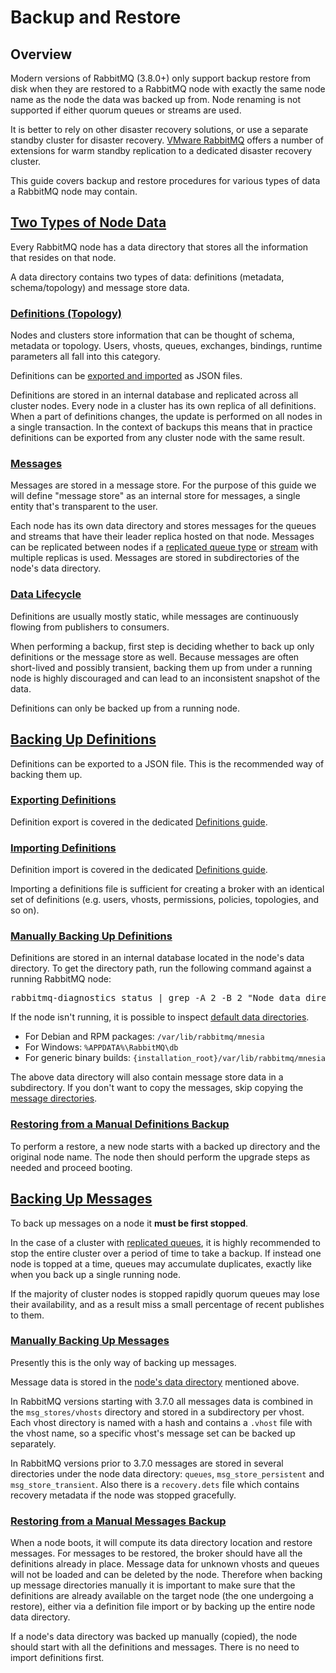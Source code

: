 <!--
Copyright (c) 2005-2024 Broadcom. All Rights Reserved. The term "Broadcom" refers to Broadcom Inc. and/or its subsidiaries.

All rights reserved. This program and the accompanying materials
are made available under the terms of the under the Apache License,
Version 2.0 (the "License”); you may not use this file except in compliance
with the License. You may obtain a copy of the License at

https://www.apache.org/licenses/LICENSE-2.0

Unless required by applicable law or agreed to in writing, software
distributed under the License is distributed on an "AS IS" BASIS,
WITHOUT WARRANTIES OR CONDITIONS OF ANY KIND, either express or implied.
See the License for the specific language governing permissions and
limitations under the License.
-->

# Backup and Restore

## Overview

Modern versions of RabbitMQ (3.8.0+) only support backup restore from disk
when they are restored to a RabbitMQ node with exactly the same node name as the
node the data was backed up from. Node renaming is not supported if either quorum
queues or streams are used.

It is better to rely on other disaster recovery solutions,
or use a separate standby cluster for disaster recovery.
[VMware RabbitMQ](https://www.vmware.com/products/rabbitmq.html) offers a number of extensions for
warm standby replication to a dedicated disaster
recovery cluster.


This guide covers backup and restore procedures for various types of data
a RabbitMQ node may contain.

## <a id="rabbitmq-data" class="anchor" href="#rabbitmq-data">Two Types of Node Data</a>

Every RabbitMQ node has a data directory that stores all the information that resides
on that node.

A data directory contains two types of data: definitions (metadata, schema/topology) and
message store data.

### <a id="rabbitmq-definitions" class="anchor" href="#rabbitmq-definitions">Definitions (Topology)</a>

Nodes and clusters store information that can be thought of schema, metadata or topology.
Users, vhosts, queues, exchanges, bindings, runtime parameters all fall into this category.

Definitions can be [exported and imported](./definitions.html) as JSON files.

Definitions are stored in an internal database and replicated across all cluster nodes.
Every node in a cluster has its own replica of all definitions. When a part of definitions changes,
the update is performed on all nodes in a single transaction. In the context of backups this
means that in practice definitions can be exported from any cluster node with the same result.

### <a id="rabbitmq-messages" class="anchor" href="#rabbitmq-messages">Messages</a>

Messages are stored in a message store. For the purpose of this guide we will define "message store"
as an internal store for messages, a single entity that's transparent to the user.

Each node has its own data directory and stores messages for the queues and streams that have
their leader replica hosted on that node. Messages can be replicated between nodes if
a [replicated queue type](quorum-queues.html) or [stream](streams.html) with multiple replicas is used.
Messages are stored in subdirectories of the node's data directory.

### <a id="data-lifespan" class="anchor" href="#data-lifespan">Data Lifecycle</a>

Definitions are usually mostly static, while messages are continuously flowing from publishers to
consumers.

When performing a backup, first step is deciding whether to back up only definitions
or the message store as well.
Because messages are often short-lived and possibly transient, backing them up from under
a running node is highly discouraged and can lead to an inconsistent snapshot of the data.

Definitions can only be backed up from a running node.

## <a id="definitions-backup" class="anchor" href="#definitions-backup">Backing Up Definitions</a>

Definitions can be exported to a JSON file. This is the recommended way of backing them up.

### <a id="definitions-export" class="anchor" href="#definitions-export">Exporting Definitions</a>

Definition export is covered in the dedicated [Definitions guide](./definitions.html#export).

### <a id="definitions-import" class="anchor" href="#definitions-import">Importing Definitions</a>

Definition import is covered in the dedicated [Definitions guide](./definitions.html#import).

Importing a definitions file is sufficient for creating a broker with
an identical set of definitions (e.g. users, vhosts, permissions,
policies, topologies, and so on).

### <a id="manual-definitions-backup" class="anchor" href="#manual-definitions-backup">Manually Backing Up Definitions</a>

Definitions are stored in an internal database located in the node's data
directory. To get the directory path, run the following
command against a running RabbitMQ node:

<pre class="lang-bash">
rabbitmq-diagnostics status | grep -A 2 -B 2 "Node data directory"
</pre>

If the node isn't running, it is possible to inspect [default data directories](./relocate.html).

* For Debian and RPM packages: `/var/lib/rabbitmq/mnesia`
* For Windows: `%APPDATA%\RabbitMQ\db`
* For generic binary builds: `{installation_root}/var/lib/rabbitmq/mnesia`

The above data directory will also contain message store data in a subdirectory. If you don't want to
copy the messages, skip copying the [message directories](#manual-messages-backup).

### <a id="manual-definitions-restore" class="anchor" href="#manual-definitions-restore">Restoring from a Manual Definitions Backup</a>

To perform a restore, a new node starts with a backed up directory and the original node name.
The node then should perform the upgrade steps as needed and proceed booting.


## <a id="messages-backup" class="anchor" href="#messages-backup">Backing Up Messages</a>

To back up messages on a node it **must be first stopped**.

In the case of a cluster with [replicated queues](./quorum-queues.html), it is highly recommended
to stop the entire cluster over a period of time to take a backup. If instead one node is topped at a
time, queues may accumulate duplicates, exactly like when you
back up a single running node.

If the majority of cluster nodes is stopped rapidly quorum queues may lose their availability, and
as a result miss a small percentage of recent publishes to them.

### <a id="manual-messages-backup" class="anchor" href="#manual-messages-backup">Manually Backing Up Messages</a>

Presently this is the only way of backing up messages.

Message data is stored in the [node's data directory](./relocate.html) mentioned above.

In RabbitMQ versions starting with 3.7.0 all messages data is combined in the
`msg_stores/vhosts` directory and stored in a subdirectory per vhost.
Each vhost directory is named with a hash and contains a `.vhost` file with
the vhost name, so a specific vhost's message set can be backed up separately.

In RabbitMQ versions prior to 3.7.0 messages are stored in several directories
under the node data directory: `queues`, `msg_store_persistent` and `msg_store_transient`.
Also there is a `recovery.dets` file which contains recovery metadata if the node
was stopped gracefully.

### <a id="manual-messages-restore" class="anchor" href="#manual-messages-restore">Restoring from a Manual Messages Backup</a>

When a node boots, it will compute its data directory location and restore messages.
For messages to be restored, the broker should have all the definitions already in place.
Message data for unknown vhosts and queues will not be loaded and can be deleted by the node.
Therefore when backing up message directories manually it is important to make sure that the
definitions are already available on the target node (the one undergoing a restore), either
via a definition file import or by backing up the entire node data directory.

If a node's data directory was backed up manually (copied), the node should start with all
the definitions and messages. There is no need to import definitions first.

